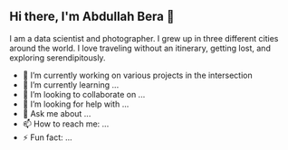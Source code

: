 ## Hi there, I'm Abdullah Bera 👋

I am a data scientist and photographer. I grew up in three different cities around the world. I love traveling without an itinerary, getting lost, and exploring serendipitously.

<!-- **AbdullahBera/AbdullahBera** is a ✨ _special_ ✨ repository because its `README.md` (this file) appears on your GitHub profile. -->

<!-- Here are some ideas to get you started: -->

- 🔭 I’m currently working on various projects in the intersection 
- 🌱 I’m currently learning ...
- 👯 I’m looking to collaborate on ...
- 🤔 I’m looking for help with ...
- 💬 Ask me about ...
- 📫 How to reach me: ...
- ⚡ Fun fact: ...

